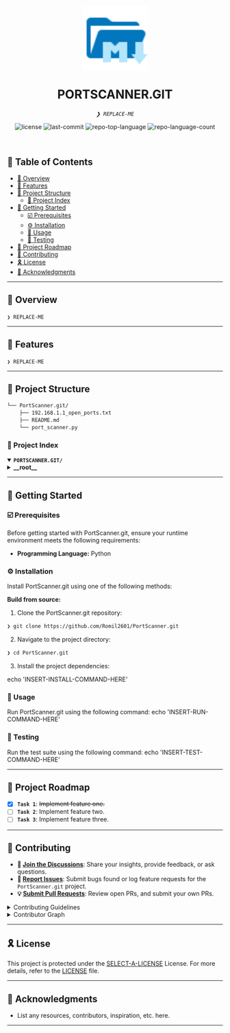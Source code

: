 <p align="center">
    <img src="https://raw.githubusercontent.com/PKief/vscode-material-icon-theme/ec559a9f6bfd399b82bb44393651661b08aaf7ba/icons/folder-markdown-open.svg" align="center" width="30%">
</p>
<p align="center"><h1 align="center">PORTSCANNER.GIT</h1></p>
<p align="center">
	<em><code>❯ REPLACE-ME</code></em>
</p>
<p align="center">
	<img src="https://img.shields.io/github/license/Romil2601/PortScanner.git?style=default&logo=opensourceinitiative&logoColor=white&color=0080ff" alt="license">
	<img src="https://img.shields.io/github/last-commit/Romil2601/PortScanner.git?style=default&logo=git&logoColor=white&color=0080ff" alt="last-commit">
	<img src="https://img.shields.io/github/languages/top/Romil2601/PortScanner.git?style=default&color=0080ff" alt="repo-top-language">
	<img src="https://img.shields.io/github/languages/count/Romil2601/PortScanner.git?style=default&color=0080ff" alt="repo-language-count">
</p>
<p align="center"><!-- default option, no dependency badges. -->
</p>
<p align="center">
	<!-- default option, no dependency badges. -->
</p>
<br>

## 🔗 Table of Contents

- [📍 Overview](#-overview)
- [👾 Features](#-features)
- [📁 Project Structure](#-project-structure)
  - [📂 Project Index](#-project-index)
- [🚀 Getting Started](#-getting-started)
  - [☑️ Prerequisites](#-prerequisites)
  - [⚙️ Installation](#-installation)
  - [🤖 Usage](#🤖-usage)
  - [🧪 Testing](#🧪-testing)
- [📌 Project Roadmap](#-project-roadmap)
- [🔰 Contributing](#-contributing)
- [🎗 License](#-license)
- [🙌 Acknowledgments](#-acknowledgments)

---

## 📍 Overview

<code>❯ REPLACE-ME</code>

---

## 👾 Features

<code>❯ REPLACE-ME</code>

---

## 📁 Project Structure

```sh
└── PortScanner.git/
    ├── 192.168.1.1_open_ports.txt
    ├── README.md
    └── port_scanner.py
```


### 📂 Project Index
<details open>
	<summary><b><code>PORTSCANNER.GIT/</code></b></summary>
	<details> <!-- __root__ Submodule -->
		<summary><b>__root__</b></summary>
		<blockquote>
			<table>
			<tr>
				<td><b><a href='https://github.com/Romil2601/PortScanner.git/blob/master/port_scanner.py'>port_scanner.py</a></b></td>
				<td><code>❯ REPLACE-ME</code></td>
			</tr>
			<tr>
				<td><b><a href='https://github.com/Romil2601/PortScanner.git/blob/master/192.168.1.1_open_ports.txt'>192.168.1.1_open_ports.txt</a></b></td>
				<td><code>❯ REPLACE-ME</code></td>
			</tr>
			</table>
		</blockquote>
	</details>
</details>

---
## 🚀 Getting Started

### ☑️ Prerequisites

Before getting started with PortScanner.git, ensure your runtime environment meets the following requirements:

- **Programming Language:** Python


### ⚙️ Installation

Install PortScanner.git using one of the following methods:

**Build from source:**

1. Clone the PortScanner.git repository:
```sh
❯ git clone https://github.com/Romil2601/PortScanner.git
```

2. Navigate to the project directory:
```sh
❯ cd PortScanner.git
```

3. Install the project dependencies:

echo 'INSERT-INSTALL-COMMAND-HERE'



### 🤖 Usage
Run PortScanner.git using the following command:
echo 'INSERT-RUN-COMMAND-HERE'

### 🧪 Testing
Run the test suite using the following command:
echo 'INSERT-TEST-COMMAND-HERE'

---
## 📌 Project Roadmap

- [X] **`Task 1`**: <strike>Implement feature one.</strike>
- [ ] **`Task 2`**: Implement feature two.
- [ ] **`Task 3`**: Implement feature three.

---

## 🔰 Contributing

- **💬 [Join the Discussions](https://github.com/Romil2601/PortScanner.git/discussions)**: Share your insights, provide feedback, or ask questions.
- **🐛 [Report Issues](https://github.com/Romil2601/PortScanner.git/issues)**: Submit bugs found or log feature requests for the `PortScanner.git` project.
- **💡 [Submit Pull Requests](https://github.com/Romil2601/PortScanner.git/blob/main/CONTRIBUTING.md)**: Review open PRs, and submit your own PRs.

<details closed>
<summary>Contributing Guidelines</summary>

1. **Fork the Repository**: Start by forking the project repository to your github account.
2. **Clone Locally**: Clone the forked repository to your local machine using a git client.
   ```sh
   git clone https://github.com/Romil2601/PortScanner.git
   ```
3. **Create a New Branch**: Always work on a new branch, giving it a descriptive name.
   ```sh
   git checkout -b new-feature-x
   ```
4. **Make Your Changes**: Develop and test your changes locally.
5. **Commit Your Changes**: Commit with a clear message describing your updates.
   ```sh
   git commit -m 'Implemented new feature x.'
   ```
6. **Push to github**: Push the changes to your forked repository.
   ```sh
   git push origin new-feature-x
   ```
7. **Submit a Pull Request**: Create a PR against the original project repository. Clearly describe the changes and their motivations.
8. **Review**: Once your PR is reviewed and approved, it will be merged into the main branch. Congratulations on your contribution!
</details>

<details closed>
<summary>Contributor Graph</summary>
<br>
<p align="left">
   <a href="https://github.com{/Romil2601/PortScanner.git/}graphs/contributors">
      <img src="https://contrib.rocks/image?repo=Romil2601/PortScanner.git">
   </a>
</p>
</details>

---

## 🎗 License

This project is protected under the [SELECT-A-LICENSE](https://choosealicense.com/licenses) License. For more details, refer to the [LICENSE](https://choosealicense.com/licenses/) file.

---

## 🙌 Acknowledgments

- List any resources, contributors, inspiration, etc. here.

---
